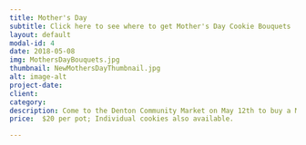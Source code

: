 ```yaml
---
title: Mother's Day
subtitle: Click here to see where to get Mother's Day Cookie Bouquets
layout: default
modal-id: 4
date: 2018-05-08
img: MothersDayBouquets.jpg
thumbnail: NewMothersDayThumbnail.jpg
alt: image-alt
project-date: 
client: 
category: 
description: Come to the Denton Community Market on May 12th to buy a Mother's Day Cookie Bouquet
price:  $20 per pot; Individual cookies also available.

---
```

